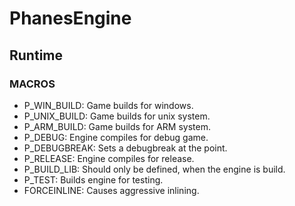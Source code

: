 # PhanesEngine

## Runtime

### MACROS

- P_WIN_BUILD: Game builds for windows.
- P_UNIX_BUILD: Game builds for unix system.
- P_ARM_BUILD: Game builds for ARM system.
- P_DEBUG: Engine compiles for debug game.
- P_DEBUGBREAK: Sets a debugbreak at the point.
- P_RELEASE: Engine compiles for release.
- P_BUILD_LIB: Should only be defined, when the engine is build.
- P_TEST: Builds engine for testing. 
- FORCEINLINE: Causes aggressive inlining.